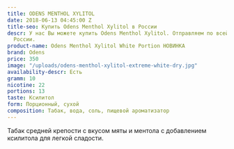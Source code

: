```yaml
---
title: ODENS MENTHOL XYLITOL
date: 2018-06-13 04:45:00 Z
title-seo: Купить Odens Menthol Xylitol в России
descr: У нас Вы можете купить Odens Menthol Xylitol. Отправляем по всей территории
  России.
product-name: Odens Menthol Xylitol White Portion НОВИНКА
brand: Odens
price: 350
image: "/uploads/odens-menthol-xylitol-extreme-white-dry.jpg"
availability-descr: Есть
gramm: 10
nicotine: 22
portions: 13
taste: Ксилитол
form: Порционный, сухой
composition: Табак, вода, соль, пищевой ароматизатор
---
```


Табак средней крепости c вкусом мяты и ментола с добавлением ксилитола для легкой сладости.